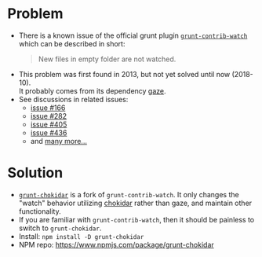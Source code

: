 # Problem
- There is a known issue of the official grunt plugin [`grunt-contrib-watch`](https://www.npmjs.com/package/grunt-contrib-watch) which can be described in short:     
  > New files in empty folder are not watched.
- This problem was first found in 2013, but not yet solved until now (2018-10).    
  It probably comes from its dependency [gaze](https://www.npmjs.com/package/gaze).
- See discussions in related issues:
    - [issue #166](https://github.com/gruntjs/grunt-contrib-watch/issues/166)
    - [issue #282](https://github.com/gruntjs/grunt-contrib-watch/issues/282)
    - [issue #405](https://github.com/gruntjs/grunt-contrib-watch/issues/405)
    - [issue #436](https://github.com/gruntjs/grunt-contrib-watch/issues/436)
    - and [many more...](https://github.com/gruntjs/grunt-contrib-watch/issues?utf8=✓&q=new+added)
    

# Solution
- [`grunt-chokidar`](https://github.com/JimmyRobz/grunt-chokidar) is a fork of `grunt-contrib-watch`. It only changes the "watch" behavior utilizing [chokidar](https://www.npmjs.com/package/chokidar) rather than gaze, and maintain other functionality.
- If you are familiar with `grunt-contrib-watch`, then it should be painless to switch to `grunt-chokidar`.
- Install: `npm install -D grunt-chokidar`
- NPM repo: https://www.npmjs.com/package/grunt-chokidar
